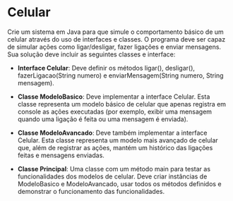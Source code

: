 # Celular

Crie um sistema em Java para que simule o comportamento básico de um celular através do uso de interfaces e classes. O programa deve ser capaz de simular ações como ligar/desligar, fazer ligações e enviar mensagens. Sua solução deve incluir as seguintes classes e interface:

- **Interface Celular**: Deve definir os métodos ligar(), desligar(), fazerLigacao(String numero) e enviarMensagem(String numero, String mensagem).

- **Classe ModeloBasico**: Deve implementar a interface Celular. Esta classe representa um modelo básico de celular que apenas registra em console as ações executadas (por exemplo, exibir uma mensagem quando uma ligação é feita ou uma mensagem é enviada).

- **Classe ModeloAvancado**: Deve também implementar a interface Celular. Esta classe representa um modelo mais avançado de celular que, além de registrar as ações, mantém um histórico das ligações feitas e mensagens enviadas.

- **Classe Principal**: Uma classe com um método main para testar as funcionalidades dos modelos de celular. Deve criar instâncias de ModeloBasico e ModeloAvancado, usar todos os métodos definidos e demonstrar o funcionamento das funcionalidades.

